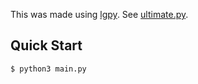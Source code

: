 This was made using [lgpy](https://github.com/kernelk14/lgpy).
See [ultimate.py](./ultimate.py).

## Quick Start
```console
$ python3 main.py
```
